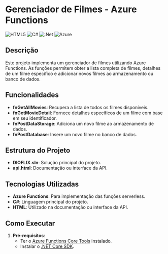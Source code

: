 # Gerenciador de Filmes - Azure Functions
![HTML5](https://img.shields.io/badge/html5-%23E34F26.svg?style=for-the-badge&logo=html5&logoColor=white)
![C#](https://img.shields.io/badge/c%23-%23239120.svg?style=for-the-badge&logo=csharp&logoColor=white)
![.Net](https://img.shields.io/badge/.NET-5C2D91?style=for-the-badge&logo=.net&logoColor=white)
![Azure](https://img.shields.io/badge/azure-%230072C6.svg?style=for-the-badge&logo=microsoftazure&logoColor=white)
 
## Descrição
Este projeto implementa um gerenciador de filmes utilizando Azure Functions. As funções permitem obter a lista completa de filmes, detalhes de um filme específico e adicionar novos filmes ao armazenamento ou banco de dados.

## Funcionalidades
- **fnGetAllMovies**: Recupera a lista de todos os filmes disponíveis.
- **fnGetMovieDetail**: Fornece detalhes específicos de um filme com base em seu identificador.
- **fnPostDataStorage**: Adiciona um novo filme ao armazenamento de dados.
- **fnPostDatabase**: Insere um novo filme no banco de dados.

## Estrutura do Projeto
- **DIOFLIX.sln**: Solução principal do projeto.
- **api.html**: Documentação ou interface da API.

## Tecnologias Utilizadas
- **Azure Functions**: Para implementação das funções serverless.
- **C#**: Linguagem principal do projeto.
- **HTML**: Utilizado na documentação ou interface da API.

## Como Executar
1. **Pré-requisitos**:
   - Ter o [Azure Functions Core Tools](https://docs.microsoft.com/azure/azure-functions/functions-run-local) instalado.
   - Instalar o [.NET Core SDK](https://dotnet.microsoft.com/download).
